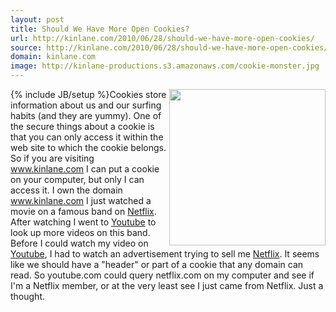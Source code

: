 ```yaml
---
layout: post
title: Should We Have More Open Cookies?
url: http://kinlane.com/2010/06/28/should-we-have-more-open-cookies/
source: http://kinlane.com/2010/06/28/should-we-have-more-open-cookies/
domain: kinlane.com
image: http://kinlane-productions.s3.amazonaws.com/cookie-monster.jpg
---
```

{% include JB/setup %}<img class="alignnone c1" title="Cookie Monster" src="http://kinlane-productions.s3.amazonaws.com/cookie-monster.jpg" alt="" width="250" align="right" />Cookies store information about us and our surfing habits (and they are yummy). One of the secure things about a cookie is that you can only access it within the web site to which the cookie belongs. So if you are visiting <a href="http://www.kinlane.com">www.kinlane.com</a> I can put a cookie on your computer, but only I can access it. I own the domain <a href="http://www.kinlane.com">www.kinlane.com</a> I just watched a movie on a famous band on <a href="http://www.netflix.com/" target="_blank">Netflix</a>. After watching I went to <a href="http://www.youtube.com">Youtube</a> to look up more videos on this band. Before I could watch my video on <a href="http://www.youtube.com/">Youtube</a>, I had to watch an advertisement trying to sell me <a href="http://www.netflix.com/" target="_blank">Netflix</a>. It seems like we should have a "header" or part of a cookie that any domain can read. So youtube.com could query netflix.com on my computer and see if I'm a Netflix member, or at the very least see I just came from Netflix. Just a thought.
